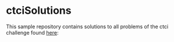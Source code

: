 # ctciSolutions  
This sample repository contains solutions to all problems of the ctci challenge found [here](https://www.hackerrank.com/domains/tutorials/cracking-the-coding-interview):  
